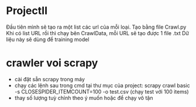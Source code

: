# ProjectII
Đầu tiên mình sẽ tạo ra một list các url của mỗi loại. Tạo bằng file Crawl.py
Khi có list URL rồi thì chạy bên CrawlData, mỗi URL sẽ tạo được 1 file .txt
Dữ liệu này sẽ dùng để training model

# crawler voi scrapy
- cài đặt sẵn scrapy trong máy
- chạy các lệnh sau trong cmd tại thư mục của project:
    scrapy crawl basic -s CLOSESPIDER_ITEMCOUNT=100 -o test.csv (chạy test với 100 items)
- thay số lượng tuỳ chỉnh theo ý muốn hoặc để chạy vô tận

